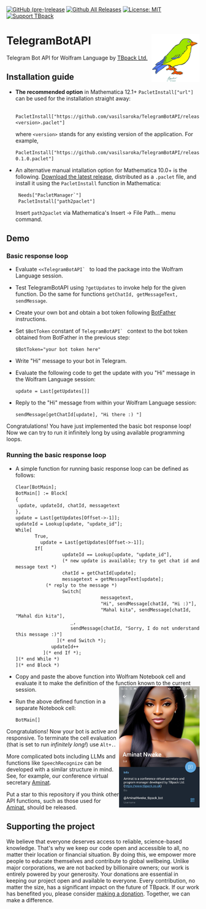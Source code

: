 [![GitHub (pre-)release](https://img.shields.io/github/release/vasilsaroka/TelegramBotAPI/all.svg)](https://github.com/vasilsaroka/TelegramBotAPI/releases)
[![Github All Releases](https://img.shields.io/github/downloads/vasilsaroka/TelegramBotAPI/total.svg)](https://github.com/vasilsaroka/TelegramBotAPI/releases)
[![License: MIT](https://img.shields.io/badge/License-MIT-yellow.svg)](https://opensource.org/licenses/MIT)
[![Support TBpack](https://img.shields.io/static/v1?label=support&message=5$&color=green&style=flat&logo=paypal)](https://paypal.me/vasilsaroka?locale.x=en_GB)

# TelegramBotAPI  [<img align="right" src="https://github.com/vasilsaroka/TelegramBotAPI/blob/main/Pictures/Logo_TBpack.png" alt="TBpack Logo" width="125"/>](https://www.tbpack.co.uk/)
 Telegram Bot API for Wolfram Language by [TBpack Ltd.](https://www.tbpack.co.uk/)

## Installation guide
 - **The recommended option** in Mathematica 12.1+ ``PacletInstall["url"]`` can be used for the installation straight away: 



        
        PacletInstall["https://github.com/vasilsaroka/TelegramBotAPI/releases/download/v<version>/TelegramBotAPI-<version>.paclet"]  
   where `<version>` stands for any existing version of the application. For example,
   
       PacletInstall["https://github.com/vasilsaroka/TelegramBotAPI/releases/download/v0.1.0/TelegramBotAPI-0.1.0.paclet"]
   
 - An alternative manual intallation option for Mathematica 10.0+ is the following. [Download the latest release](https://github.com/vasilsaroka/TelegramBotAPI/releases), distributed as a `.paclet` file, and install it using the `PacletInstall` function in Mathematica:

        Needs["PacletManager`"]
        PacletInstall["path2paclet"]
        
   Insert `path2paclet` via Mathematica's Insert → File Path... menu command.
   
## Demo
### Basic response loop
 - Evaluate ``<<TelegramBotAPI` `` to load the package into the Wolfram Language session.
 - Test TelegramBotAPI using `?getUpdates` to invoke help for the given function. Do the same for functions `getChatId, getMessageText, sendMessage`.
 - Create your own bot and obtain a bot token following [BotFather](https://t.me/BotFather) instructions.
 - Set `$BotToken` constant of ``TelegramBotAPI` `` context to the bot token obtained from BotFather in the previous step:

       $BotToken="your bot token here"
   
 - Write "Hi" message to your bot in Telegram.
 - Evaluate the following code to get the update with you "Hi" message in the Wolfram Language session:

       update = Last[getUpdates[]]
     
 - Reply to the "Hi" message from within your Wolfram Language session:

       sendMessage[getChatId[update], "Hi there :) "]
   
 Congratulations! You have just implemented the basic bot response loop! Now we can try to run it infinitely long by using available programming loops.
 ### Running the basic response loop
 - A simple function for running basic response loop can be defined as follows:

       Clear[BotMain];
       BotMain[] := Block[
       {
        update, updateId, chatId, messagetext
       },
       update = Last[getUpdates[Offset->-1]];
       updateId = Lookup[update, "update_id"];
       While[
   	          True,
             	update = Last[getUpdates[Offset->-1]];
   	          If[
    		            updateId == Lookup[update, "update_id"],
    		            (* new update is available; try to get chat id and message text *)
    		            chatId = getChatId[update];
    		            messagetext = getMessageText[update];
                  (* reply to the message *)
    		            Switch[
     				                  messagetext,
     				                  "Hi", sendMessage[chatId, "Hi :)"],
     				                  "Mahal kita", sendMessage[chatId, "Mahal din kita"],
                           _, 
                           sendMessage[chatId, "Sorry, I do not understand this message :)"]	
     		          ](* end Switch *);
    		        updateId++ 
    	         ](* end If *);
       ](* end While *)
       ](* end Block *)
   
 - Copy and paste the above function into Wolfram Notebook cell and evaluate it to make the definition of the function known to the current session. [<img align="right" src="https://github.com/vasilsaroka/TelegramBotAPI/blob/main/Pictures/Aminat_Nweke%2BOpenAI.JPG" alt="TBpack Logo" width="210"/>](https://t.me/AminatNweke_tbpack_bot)

 - Run the above defined function in a separate Notebook cell:
    
       BotMain[]

Congratulations! Now your bot is active and responsive. To terminate the cell evaluation (that is set to run *infinitely long!*) use `Alt+.`.

More complicated bots including LLMs and functions like `SpeechRecognize` can be developed with a similar structure in mind. See, for example, our conference virtual secretary [Aminat](https://t.me/AminatNweke_tbpack_bot).

Put a star to this repository if you think other API functions, such as those used for [Aminat](https://t.me/AminatNweke_tbpack_bot), should be released. 
 

## Supporting the project
   We believe that everyone deserves access to reliable, science-based knowledge. That's why we keep our code open and accessible to all, no matter their location or financial situation. By doing this, we empower more people to educate themselves and contribute to global wellbeing. Unlike major corporations, we are not backed by billionaire owners; our work is entirely powered by your generosity. Your donations are essential in keeping our project open and available to everyone. Every contribution, no matter the size, has a significant impact on the future of TBpack. If our work has benefited you, please consider [making a donation](https://paypal.me/vasilsaroka?locale.x=en_GB). Together, we can make a difference. 
